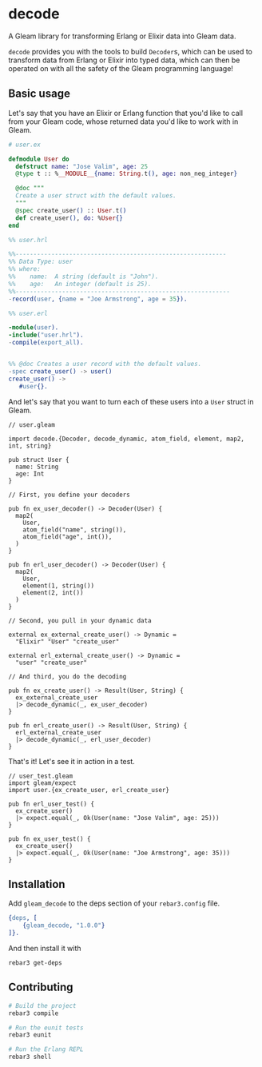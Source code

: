 # decode
<!-- TODO: Add some badges! -->

A Gleam library for transforming Erlang or Elixir data into Gleam data.

`decode` provides you with the tools to build `Decoder`s, which can be used to
transform data from Erlang or Elixir into typed data, which can then be operated
on with all the safety of the Gleam programming language!

## Basic usage

Let's say that you have an Elixir or Erlang function that you'd like to call
from your Gleam code, whose returned data you'd like to work with in Gleam.

```elixir
# user.ex

defmodule User do
  defstruct name: "Jose Valim", age: 25
  @type t :: %__MODULE__{name: String.t(), age: non_neg_integer}

  @doc """
  Create a user struct with the default values.
  """
  @spec create_user() :: User.t()
  def create_user(), do: %User{}
end
```

```erlang
%% user.hrl

%%-----------------------------------------------------------
%% Data Type: user
%% where:
%%    name:  A string (default is "John").
%%    age:   An integer (default is 25).
%%------------------------------------------------------------
-record(user, {name = "Joe Armstrong", age = 35}).
```

```erlang
%% user.erl

-module(user).
-include("user.hrl").
-compile(export_all).


%% @doc Creates a user record with the default values.
-spec create_user() -> user()
create_user() ->
   #user{}.
```

And let's say that you want to turn each of these users into a `User` struct in
Gleam.

```gleam
// user.gleam

import decode.{Decoder, decode_dynamic, atom_field, element, map2, int, string}

pub struct User {
  name: String
  age: Int
}

// First, you define your decoders

pub fn ex_user_decoder() -> Decoder(User) {
  map2(
    User,
    atom_field("name", string()),
    atom_field("age", int()),
  )
}

pub fn erl_user_decoder() -> Decoder(User) {
  map2(
    User,
    element(1, string())
    element(2, int())
  )
}

// Second, you pull in your dynamic data

external ex_external_create_user() -> Dynamic =
  "Elixir" "User" "create_user"

external erl_external_create_user() -> Dynamic =
  "user" "create_user"

// And third, you do the decoding

pub fn ex_create_user() -> Result(User, String) {
  ex_external_create_user
  |> decode_dynamic(_, ex_user_decoder)
}

pub fn erl_create_user() -> Result(User, String) {
  erl_external_create_user
  |> decode_dynamic(_, erl_user_decoder)
}
```

That's it! Let's see it in action in a test.

```gleam
// user_test.gleam
import gleam/expect
import user.{ex_create_user, erl_create_user}

pub fn erl_user_test() {
  ex_create_user()
  |> expect.equal(_, Ok(User(name: "Jose Valim", age: 25)))
}

pub fn ex_user_test() {
  ex_create_user()
  |> expect.equal(_, Ok(User(name: "Joe Armstrong", age: 35)))
}
```


## Installation

Add `gleam_decode` to the deps section of your `rebar3.config` file.

```erlang
{deps, [
    {gleam_decode, "1.0.0"}
]}.
```

And then install it with

```shell
rebar3 get-deps
```


## Contributing

```sh
# Build the project
rebar3 compile

# Run the eunit tests
rebar3 eunit

# Run the Erlang REPL
rebar3 shell
```
